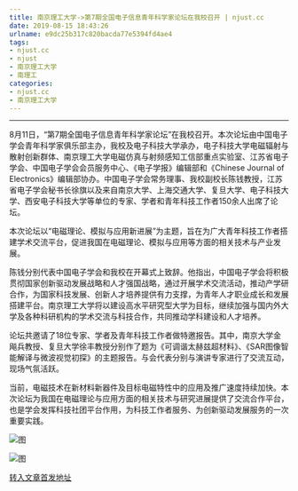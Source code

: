 ```yaml
---
title: 南京理工大学->第7期全国电子信息青年科学家论坛在我校召开 | njust.cc
date: 2019-08-15 18:43:26
urlname: e9dc25b317c820bacda77e5394fd4ae4
tags: 
- njust.cc
- njust
- 南京理工大学
- 南理工
categories:
- njust.cc
- 南京理工大学
---
```



****

8月11日，“第7期全国电子信息青年科学家论坛”在我校召开。本次论坛由中国电子学会青年科学家俱乐部主办，我校及电子科技大学承办，电子科技大学电磁辐射与散射创新群体、南京理工大学电磁仿真与射频感知工信部重点实验室、江苏省电子学会、中国电子学会会员服务中心、《电子学报》编辑部和《Chinese Journal of Electronics》编辑部协办。中国电子学会常务理事、我校副校长陈钱教授，江苏省电子学会秘书长徐旗以及来自南京大学、上海交通大学、复旦大学、电子科技大学、西安电子科技大学等单位的专家、学者和青年科技工作者150余人出席了论坛。

本次论坛以“电磁理论、模拟与应用新进展”为主题，旨在为广大青年科技工作者搭建学术交流平台，促进我国在电磁理论、模拟与应用等方面的相关技术与产业发展。

陈钱分别代表中国电子学会和我校在开幕式上致辞。他指出，中国电子学会将积极贯彻国家创新驱动发展战略和人才强国战略，通过开展学术交流活动，推动产学研合作，为国家科技发展、创新人才培养提供有力支撑，为青年人才职业成长和发展搭建平台。南京理工大学将以建设高水平研究型大学为目标，继续加强与国内外大学及各种科研机构的学术交流与科技合作，共同推动学科建设和人才培养。

论坛共邀请了18位专家、学者及青年科技工作者做特邀报告。其中，南京大学金飚兵教授、复旦大学徐丰教授分别作了题为《可调谐太赫兹超材料》、《SAR图像智能解译与微波视觉初探》的主题报告。与会代表分别与演讲专家进行了交流互动，现场气氛活跃。

当前，电磁技术在新材料新器件及目标电磁特性中的应用及推广速度持续加快。本次论坛为我国在电磁理论与应用方面的相关技术与研究进展提供了交流合作平台，也是学会发挥科技社团平台作用，为科技工作者服务、为创新驱动发展服务的一次重要实践。



![图](http://zs.njust.edu.cn/_upload/article/images/51/10/c7bd19f5419cae95ccd1018761ff/11f86c91-0a21-49de-b1ad-ee1fce380cde.png)

![图](http://zs.njust.edu.cn/_upload/article/images/51/10/c7bd19f5419cae95ccd1018761ff/f2e59117-b340-4051-be87-bef23386fa70.jpg)

[转入文章首发地址](http://zs.njust.edu.cn/22/75/c4621a205429/page.htm)